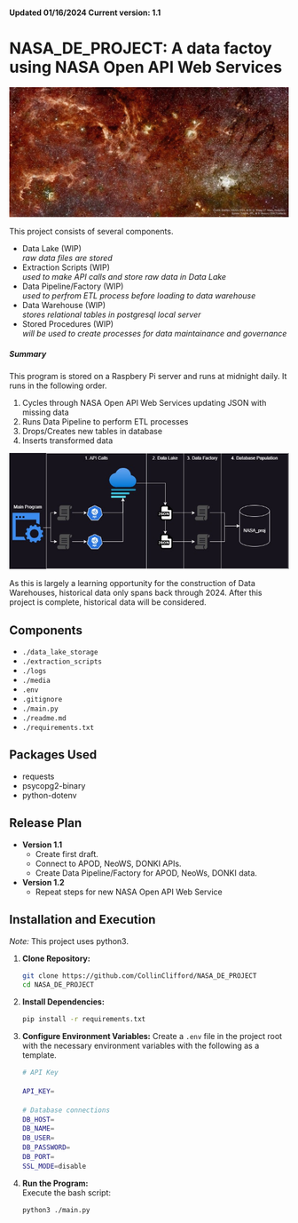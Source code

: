 #### Updated 01/16/2024 Current version: 1.1

# NASA_DE_PROJECT: A data factoy using NASA Open API Web Services 
![Nasa Astronomy Picture of the Day Example](./media/apod.jpg)

This project consists of several components.
- Data Lake (WIP)\
*raw data files are stored*
- Extraction Scripts (WIP)\
*used to make API calls and store raw data in Data Lake*
- Data Pipeline/Factory (WIP)\
*used to perfrom ETL process before loading to data warehouse*
- Data Warehouse (WIP)\
*stores relational tables in postgresql local server*
- Stored Procedures (WIP)\
*will be used to create processes for data maintainance and governance*

##### Summary

This program is stored on a Raspbery Pi server and runs at midnight daily.  It runs in the following order.
1. Cycles through NASA Open API Web Services updating JSON with missing data
2. Runs Data Pipeline to perform ETL processes
3. Drops/Creates new tables in database
4. Inserts transformed data

![NASA_proj workflow diagram](./media/NASA_proj_wf.jpg)

As this is largely a learning opportunity for the construction of Data Warehouses, historical data only spans back through 2024.  After this project is complete, historical data will be considered.  

## Components

- `./data_lake_storage`
- `./extraction_scripts`
- `./logs`
- `./media`
- `.env`
- `.gitignore`
- `./main.py`
- `./readme.md`
- `./requirements.txt`

## Packages Used
- requests
- psycopg2-binary
- python-dotenv

## Release Plan
- **Version 1.1**
    - Create first draft.
    - Connect to APOD, NeoWS, DONKI APIs.
    - Create Data Pipeline/Factory for APOD, NeoWs, DONKI data.
- **Version 1.2**
    - Repeat steps for new NASA Open API Web Service

## Installation and Execution
*Note:* This project uses python3.
1. **Clone Repository:**
    ```bash
    git clone https://github.com/CollinClifford/NASA_DE_PROJECT
    cd NASA_DE_PROJECT
2. **Install Dependencies:**
    ```bash
    pip install -r requirements.txt
3. **Configure Environment Variables:**
    Create a `.env` file in the project root with the necessary environment variables with the following as a template.
    ```bash
    # API Key

    API_KEY=

    # Database connections
    DB_HOST=
    DB_NAME=
    DB_USER=
    DB_PASSWORD=
    DB_PORT=
    SSL_MODE=disable
4. **Run the Program:**\
    Execute the bash script:
    ```bash
    python3 ./main.py

